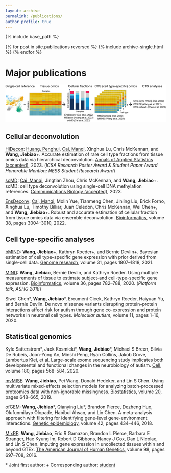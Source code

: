 ```yaml
---
layout: archive
permalink: /publications/
author_profile: true
---
```



{% include base_path %}

{% for post in site.publications reversed %}
  {% include archive-single.html %}
{% endfor %}

# Major publications

![](deconv.png)

## Cellular deconvolution

[HiDecon](https://github.com/randel/HiDecon): <ins>Huang, Penghui</ins>, <ins>Cai, Manqi</ins>, Xinghua Lu, Chris McKennan, and **Wang, Jiebiao**+.
Accurate estimation of rare cell type fractions from tissue omics data via hierarchical
deconvolution. [Annals of Applied Statistics (accepted)](https://www.biorxiv.org/content/10.1101/2023.03.15.532820v1), 2023. (_ICSA Research Poster Award & Student Paper Award Honorable Mention; NESS Student Research Award_)

[scMD](https://github.com/randel/scMD): <ins>Cai, Manqi</ins>, Jingtian Zhou, Chris McKennan, and **Wang, Jiebiao**+.
scMD: cell type deconvolution using single-cell DNA methylation references. [Communications Biology (accepted)](https://doi.org/10.1101/2023.08.03.551733), 2023. 

[EnsDeconv](https://github.com/randel/EnsDeconv): <ins>Cai, Manqi</ins>, Molin Yue, Tianmeng Chen, Jinling Liu, Erick Forno, Xinghua Lu, Timothy
Billiar, Juan Celedón, Chris McKennan, Wei Chen+, and **Wang, Jiebiao**+. Robust and
accurate estimation of cellular fraction from tissue omics data via ensemble deconvolution. [Bioinformatics](https://academic.oup.com/bioinformatics/article/38/11/3004/6570586?login=false), volume 38, pages 3004–3010, 2022.

## Cell type-specific analyses

[bMIND](https://github.com/randel/MIND): **Wang, Jiebiao**+, Kathryn Roeder+, and Bernie Devlin+. Bayesian estimation of
cell type–specific gene expression with prior derived from single-cell data. [Genome
research](https://genome.cshlp.org/content/31/10/1807.long), volume 31, pages 1807–1818, 2021.

[MIND](https://github.com/randel/MIND/blob/master/MIND.md): **Wang, Jiebiao**, Bernie Devlin, and Kathryn Roeder. Using multiple measurements
of tissue to estimate subject-and cell-type-specific gene expression. [Bioinformatics](https://academic.oup.com/bioinformatics/article/36/3/782/5545976),
volume 36, pages 782–788, 2020. (_Platform talk, ASHG 2018_)

Siwei Chen\*, **Wang, Jiebiao**\*, Ercument Cicek, Kathryn Roeder, Haiyuan Yu, and
Bernie Devlin. De novo missense variants disrupting protein–protein interactions affect
risk for autism through gene co-expression and protein networks in neuronal cell types.
_Molecular autism_, volume 11, pages 1–16, 2020.


## Statistical genomics

Kyle Satterstrom\*, Jack Kosmicki\*, **Wang, Jiebiao***, Michael S Breen, Silvia De Rubeis,
Joon-Yong An, Minshi Peng, Ryan Collins, Jakob Grove, Lambertus Klei, et al. Large-scale exome sequencing study implicates both developmental and functional changes
in the neurobiology of autism. [Cell](https://www.sciencedirect.com/science/article/pii/S0092867419313984), volume 180, pages 568–584, 2020.

[mvMISE](https://github.com/randel/mvMISE): **Wang, Jiebiao**, Pei Wang, Donald Hedeker, and Lin S Chen. Using multivariate
mixed-effects selection models for analyzing batch-processed proteomics data with
non-ignorable missingness. [Biostatistics](https://academic.oup.com/biostatistics/article/20/4/648/5043454), volume 20, pages 648–665, 2019.

[ofGEM](https://github.com/randel/ofGEM): **Wang, Jiebiao**\*, Qianying Liu\*, Brandon Pierce, Dezheng Huo, Olufunmilayo Olopade,
Habibul Ahsan, and Lin Chen. A meta-analysis approach with filtering for identifying
gene-level gene-environment interactions. [Genetic epidemiology](https://onlinelibrary.wiley.com/doi/abs/10.1002/gepi.22115), volume 42, pages
434–446, 2018.

[MixRF](https://github.com/randel/MixRF): **Wang, Jiebiao**, Eric R Gamazon, Brandon L Pierce, Barbara E Stranger, Hae Kyung
Im, Robert D Gibbons, Nancy J Cox, Dan L Nicolae, and Lin S Chen. Imputing gene
expression in uncollected tissues within and beyond GTEx. [The American Journal of
Human Genetics](https://www.cell.com/ajhg/fulltext/S0002-9297(16)00071-9), volume 98, pages 697–708, 2016.

\* Joint first author;
\+ Corresponding author; <ins>student</ins>
